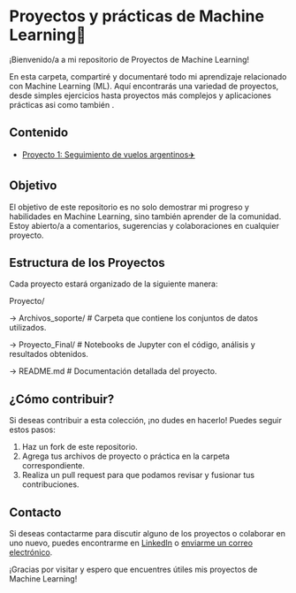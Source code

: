 # Proyectos y prácticas de Machine Learning🤖

¡Bienvenido/a a mi repositorio de Proyectos de Machine Learning!

En esta carpeta, compartiré y documentaré todo mi aprendizaje relacionado con Machine Learning (ML). 
Aquí encontrarás una variedad de proyectos, desde simples ejercicios hasta proyectos más complejos y aplicaciones prácticas asi como también .

## Contenido

- [Proyecto 1: Seguimiento de vuelos argentinos✈️](https://github.com/FlorenciaBezmalinovich/Proyectos_ML/tree/main/Proyecto_Final_DS)
<!--- [Proyecto 2: Predicción de Precios de Viviendas utilizando Regresión Lineal](proyecto_2/)
- [Proyecto 3: Detección de Fraude en Transacciones Financieras con Machine Learning](proyecto_3/)
- [Proyecto 4: Análisis de Sentimientos en Redes Sociales con Procesamiento de Lenguaje Natural (NLP)](proyecto_4/)-->

## Objetivo

El objetivo de este repositorio es no solo demostrar mi progreso y habilidades en Machine Learning, sino también aprender de la comunidad. 
Estoy abierto/a a comentarios, sugerencias y colaboraciones en cualquier proyecto.

## Estructura de los Proyectos

Cada proyecto estará organizado de la siguiente manera:

Proyecto/

-> Archivos_soporte/ # Carpeta que contiene los conjuntos de datos utilizados.

-> Proyecto_Final/ # Notebooks de Jupyter con el código, análisis y resultados obtenidos.

-> README.md # Documentación detallada del proyecto.

<!--Proyecto_X/
│
├── dataset/ # Carpeta que contiene los conjuntos de datos utilizados
├── notebooks/ # Notebooks de Jupyter con el código y análisis
├── README.md # Documentación detallada del proyecto
└── results/ # Resultados, gráficos y cualquier archivo de salida-->

## ¿Cómo contribuir?

Si deseas contribuir a esta colección, ¡no dudes en hacerlo! Puedes seguir estos pasos:

1. Haz un fork de este repositorio.
2. Agrega tus archivos de proyecto o práctica en la carpeta correspondiente.
3. Realiza un pull request para que podamos revisar y fusionar tus contribuciones.
   
## Contacto

Si deseas contactarme para discutir alguno de los proyectos o colaborar en uno nuevo, puedes encontrarme en [LinkedIn](https://www.linkedin.com/in/florencia-bezmalinovich/) o [enviarme un correo electrónico](florenciabezmalinovich@gmail.com).

¡Gracias por visitar y espero que encuentres útiles mis proyectos de Machine Learning!
